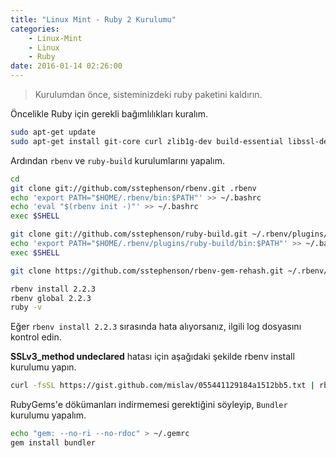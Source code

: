 ```yaml
---
title: "Linux Mint - Ruby 2 Kurulumu"
categories:
    - Linux-Mint
    - Linux
    - Ruby
date: 2016-01-14 02:26:00
---
```


> Kurulumdan önce, sisteminizdeki ruby paketini kaldırın.

Öncelikle Ruby için gerekli bağımlılıkları kuralım.

```bash
sudo apt-get update
sudo apt-get install git-core curl zlib1g-dev build-essential libssl-dev libreadline-dev libyaml-dev libsqlite3-dev sqlite3 libxml2-dev libxslt1-dev libcurl4-openssl-dev python-software-properties libffi-dev
```

Ardından `rbenv` ve `ruby-build` kurulumlarını yapalım.

```bash
cd
git clone git://github.com/sstephenson/rbenv.git .rbenv
echo 'export PATH="$HOME/.rbenv/bin:$PATH"' >> ~/.bashrc
echo 'eval "$(rbenv init -)"' >> ~/.bashrc
exec $SHELL

git clone git://github.com/sstephenson/ruby-build.git ~/.rbenv/plugins/ruby-build
echo 'export PATH="$HOME/.rbenv/plugins/ruby-build/bin:$PATH"' >> ~/.bashrc
exec $SHELL

git clone https://github.com/sstephenson/rbenv-gem-rehash.git ~/.rbenv/plugins/rbenv-gem-rehash

rbenv install 2.2.3
rbenv global 2.2.3
ruby -v
```

Eğer `rbenv install 2.2.3` sırasında hata alıyorsanız, ilgili log dosyasını kontrol edin.

**SSLv3_method undeclared** hatası için aşağıdaki şekilde rbenv install kurulumu yapın.

```bash
curl -fsSL https://gist.github.com/mislav/055441129184a1512bb5.txt | rbenv install --patch 2.2.3
```

RubyGems'e dökümanları indirmemesi gerektiğini söyleyip, `Bundler` kurulumu yapalım.

```bash
echo "gem: --no-ri --no-rdoc" > ~/.gemrc
gem install bundler
```